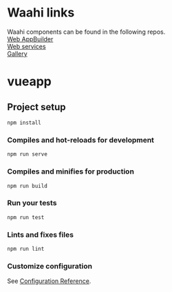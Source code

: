 # Waahi links

Waahi components can be found in the following repos.  
[Web AppBuilder](https://github.com/GeographicBusinessSolutions/Waahi-WAB)  
[Web services](https://github.com/GeographicBusinessSolutions/Waahi-Services)  
[Gallery](https://github.com/GeographicBusinessSolutions/Waahi-Gallery)  

# vueapp

## Project setup
```
npm install
```

### Compiles and hot-reloads for development
```
npm run serve
```

### Compiles and minifies for production
```
npm run build
```

### Run your tests
```
npm run test
```

### Lints and fixes files
```
npm run lint
```

### Customize configuration
See [Configuration Reference](https://cli.vuejs.org/config/).


